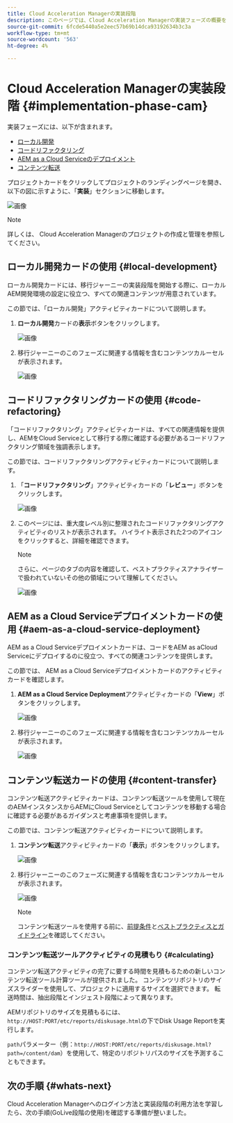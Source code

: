```yaml
---
title: Cloud Acceleration Managerの実装段階
description: このページでは、Cloud Acceleration Managerの実装フェーズの概要を説明します。
source-git-commit: 6fcde5440a5e2eec57b69b14dca93192634b3c3a
workflow-type: tm+mt
source-wordcount: '563'
ht-degree: 4%

---
```



# Cloud Acceleration Managerの実装段階 {#implementation-phase-cam}

実装フェーズには、以下が含まれます。

* [ローカル開発](#local-development)
* [コードリファクタリング](#code-refactoring)
* [AEM as a Cloud Serviceのデプロイメント](#aem-as-a-cloud-service-deployment)
* [コンテンツ転送](#content-transfer)


プロジェクトカードをクリックしてプロジェクトのランディングページを開き、以下の図に示すように、「**実装**」セクションに移動します。

![画像](/help/move-to-cloud-service/cloud-acceleration-manager/assets/implementation-1.png)

>[!NOTE]
>詳しくは、 Cloud Acceleration Managerのプロジェクトの作成と管理を参照してください。


## ローカル開発カードの使用 {#local-development}

ローカル開発カードには、移行ジャーニーの実装段階を開始する際に、ローカルAEM開発環境の設定に役立つ、すべての関連コンテンツが用意されています。

この節では、「ローカル開発」アクティビティカードについて説明します。

1. **ローカル開発**&#x200B;カードの&#x200B;**表示**&#x200B;ボタンをクリックします。

   ![画像](/help/move-to-cloud-service/cloud-acceleration-manager/assets/implementation-2.png)

1. 移行ジャーニーのこのフェーズに関連する情報を含むコンテンツカルーセルが表示されます。

   ![画像](/help/move-to-cloud-service/cloud-acceleration-manager/assets/implementation-3.png)


## コードリファクタリングカードの使用 {#code-refactoring}

「コードリファクタリング」アクティビティカードは、すべての関連情報を提供し、AEMをCloud Serviceとして移行する際に確認する必要があるコードリファクタリング領域を強調表示します。

この節では、コードリファクタリングアクティビティカードについて説明します。

1. 「**コードリファクタリング**」アクティビティカードの「**レビュー**」ボタンをクリックします。

   ![画像](/help/move-to-cloud-service/cloud-acceleration-manager/assets/implementation-4.png)

1. このページには、重大度レベル別に整理されたコードリファクタリングアクティビティのリストが表示されます。 ハイライト表示された2つのアイコンをクリックすると、詳細を確認できます。

   >[!NOTE]
   >さらに、ページのタブの内容を確認して、ベストプラクティスアナライザーで扱われていないその他の領域について理解してください。

   ![画像](/help/move-to-cloud-service/cloud-acceleration-manager/assets/readiness-5.png)


## AEM as a Cloud Serviceデプロイメントカードの使用 {#aem-as-a-cloud-service-deployment}

AEM as a Cloud Serviceデプロイメントカードは、コードをAEM as aCloud Serviceにデプロイするのに役立つ、すべての関連コンテンツを提供します。

この節では、 AEM as a Cloud Serviceデプロイメントカードのアクティビティカードを確認します。

1. **AEM as a Cloud Service Deployment**&#x200B;アクティビティカードの「**View**」ボタンをクリックします。

   ![画像](/help/move-to-cloud-service/cloud-acceleration-manager/assets/implementation-6.png)

1. 移行ジャーニーのこのフェーズに関連する情報を含むコンテンツカルーセルが表示されます。

   ![画像](/help/move-to-cloud-service/cloud-acceleration-manager/assets/aem-deployment-card.png)


## コンテンツ転送カードの使用 {#content-transfer}

コンテンツ転送アクティビティカードは、コンテンツ転送ツールを使用して現在のAEMインスタンスからAEMにCloud Serviceとしてコンテンツを移動する場合に確認する必要があるガイダンスと考慮事項を提供します。

この節では、コンテンツ転送アクティビティカードについて説明します。

1. **コンテンツ転送**&#x200B;アクティビティカードの「**表示**」ボタンをクリックします。

   ![画像](/help/move-to-cloud-service/cloud-acceleration-manager/assets/implementation-8.png)

1. 移行ジャーニーのこのフェーズに関連する情報を含むコンテンツカルーセルが表示されます。

   ![画像](/help/move-to-cloud-service/cloud-acceleration-manager/assets/content-transfertool-card.png)

   >[!NOTE]
   >コンテンツ転送ツールを使用する前に、[前提条件](https://experienceleague.adobe.com/docs/experience-manager-cloud-service/moving/cloud-migration/content-transfer-tool/prerequisites-content-transfer-tool.html?lang=en)と[ベストプラクティスとガイドライン](https://experienceleague.adobe.com/docs/experience-manager-cloud-service/moving/cloud-migration/content-transfer-tool/overview-content-transfer-tool.html?lang=en)を確認してください。

### コンテンツ転送ツールアクティビティの見積もり {#calculating}

コンテンツ転送アクティビティの完了に要する時間を見積もるための新しいコンテンツ転送ツール計算ツールが提供されました。 コンテンツリポジトリのサイズスライダーを使用して、プロジェクトに適用するサイズを選択できます。 転送時間は、抽出段階とインジェスト段階によって異なります。

AEMリポジトリのサイズを見積もるには、`http://HOST:PORT/etc/reports/diskusage.html`の下でDisk Usage Reportを実行します。

`path`パラメーター（例：`http://HOST:PORT/etc/reports/diskusage.html?path=/content/dam`）を使用して、特定のリポジトリパスのサイズを予測することもできます。

## 次の手順 {#whats-next}

Cloud Acceleration Managerへのログイン方法と実装段階の利用方法を学習したら、次の手順(GoLive段階の使用)を確認する準備が整いました。
